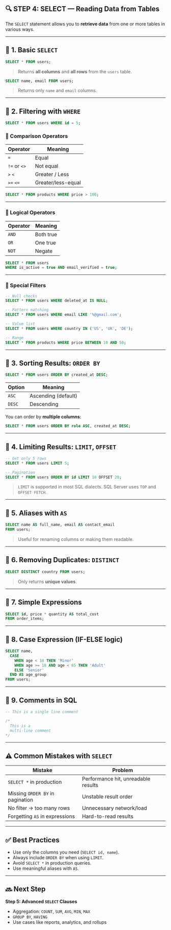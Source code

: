 ## 🔍 STEP 4: SELECT — Reading Data from Tables

The `SELECT` statement allows you to **retrieve data** from one or more tables in various ways.

---

## 🔸 1. Basic `SELECT`

```sql
SELECT * FROM users;
```

> Returns **all columns** and **all rows** from the `users` table.

```sql
SELECT name, email FROM users;
```

> Returns only `name` and `email` columns.

---

## 🔸 2. Filtering with `WHERE`

```sql
SELECT * FROM users WHERE id = 5;
```

### 🔸 Comparison Operators

| Operator     | Meaning            |
| ------------ | ------------------ |
| `=`          | Equal              |
| `!=` or `<>` | Not equal          |
| `>` `<`      | Greater / Less     |
| `>=` `<=`    | Greater/less-equal |

```sql
SELECT * FROM products WHERE price > 100;
```

---

### 🔸 Logical Operators

| Operator | Meaning   |
| -------- | --------- |
| `AND`    | Both true |
| `OR`     | One true  |
| `NOT`    | Negate    |

```sql
SELECT * FROM users
WHERE is_active = true AND email_verified = true;
```

---

### 🔸 Special Filters

```sql
-- Null checks
SELECT * FROM users WHERE deleted_at IS NULL;

-- Pattern matching
SELECT * FROM users WHERE email LIKE '%@gmail.com';

-- Value list
SELECT * FROM users WHERE country IN ('US', 'UK', 'DE');

-- Range
SELECT * FROM products WHERE price BETWEEN 10 AND 50;
```

---

## 🔸 3. Sorting Results: `ORDER BY`

```sql
SELECT * FROM users ORDER BY created_at DESC;
```

| Option | Meaning             |
| ------ | ------------------- |
| `ASC`  | Ascending (default) |
| `DESC` | Descending          |

You can order by **multiple columns**:

```sql
SELECT * FROM users ORDER BY role ASC, created_at DESC;
```

---

## 🔸 4. Limiting Results: `LIMIT`, `OFFSET`

```sql
-- Get only 5 rows
SELECT * FROM users LIMIT 5;

-- Pagination
SELECT * FROM users ORDER BY id LIMIT 10 OFFSET 20;
```

> `LIMIT` is supported in most SQL dialects. SQL Server uses `TOP` and `OFFSET FETCH`.

---

## 🔸 5. Aliases with `AS`

```sql
SELECT name AS full_name, email AS contact_email
FROM users;
```

> Useful for renaming columns or making them readable.

---

## 🔸 6. Removing Duplicates: `DISTINCT`

```sql
SELECT DISTINCT country FROM users;
```

> Only returns **unique values**.

---

## 🔸 7. Simple Expressions

```sql
SELECT id, price * quantity AS total_cost
FROM order_items;
```

---

## 🔸 8. Case Expression (IF-ELSE logic)

```sql
SELECT name,
  CASE
    WHEN age < 18 THEN 'Minor'
    WHEN age >= 18 AND age < 65 THEN 'Adult'
    ELSE 'Senior'
  END AS age_group
FROM users;
```

---

## 🔸 9. Comments in SQL

```sql
-- This is a single line comment

/*
  This is a
  multi-line comment
*/
```

---

## ⚠️ Common Mistakes with `SELECT`

| Mistake                          | Problem                             |
| -------------------------------- | ----------------------------------- |
| `SELECT *` in production         | Performance hit, unreadable results |
| Missing `ORDER BY` in pagination | Unstable result order               |
| No filter → too many rows        | Unnecessary network/load            |
| Forgetting `AS` in expressions   | Hard-to-read results                |

---

## ✅ Best Practices

- Use only the columns you need (`SELECT id, name`).
- Always include `ORDER BY` when using `LIMIT`.
- Avoid `SELECT *` in production queries.
- Use meaningful aliases with `AS`.

---

## 🔜 Next Step

**Step 5: Advanced `SELECT` Clauses**

- Aggregation: `COUNT`, `SUM`, `AVG`, `MIN`, `MAX`
- `GROUP BY`, `HAVING`
- Use cases like reports, analytics, and rollups

